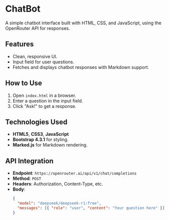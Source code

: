 # ChatBot

A simple chatbot interface built with HTML, CSS, and JavaScript, using the OpenRouter API for responses.

## Features

- Clean, responsive UI.
- Input field for user questions.
- Fetches and displays chatbot responses with Markdown support.

## How to Use

1. Open `index.html` in a browser.
2. Enter a question in the input field.
3. Click "Ask!" to get a response.

## Technologies Used

- **HTML5**, **CSS3**, **JavaScript**
- **Bootstrap 4.3.1** for styling.
- **Marked.js** for Markdown rendering.

## API Integration

- **Endpoint**: `https://openrouter.ai/api/v1/chat/completions`
- **Method**: `POST`
- **Headers**: Authorization, Content-Type, etc.
- **Body**:
  ```json
  {
    "model": "deepseek/deepseek-r1:free",
    "messages": [{ "role": "user", "content": "Your question here" }]
  }
